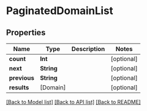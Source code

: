 # PaginatedDomainList

## Properties
Name | Type | Description | Notes
------------ | ------------- | ------------- | -------------
**count** | **Int** |  | [optional] 
**next** | **String** |  | [optional] 
**previous** | **String** |  | [optional] 
**results** | [Domain] |  | [optional] 

[[Back to Model list]](../README.md#documentation-for-models) [[Back to API list]](../README.md#documentation-for-api-endpoints) [[Back to README]](../README.md)


